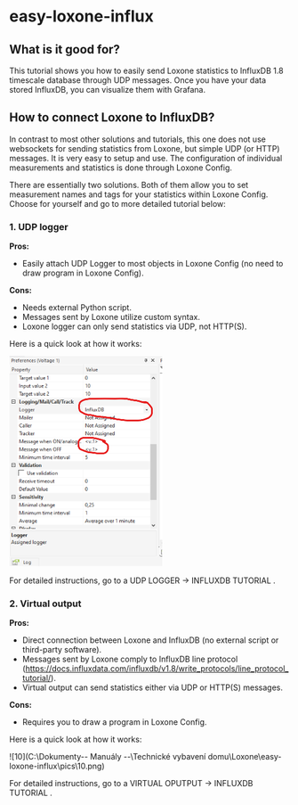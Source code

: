# easy-loxone-influx


## What is it good for?

This tutorial shows you how to easily send Loxone statistics to InfluxDB 1.8 timescale database through UDP messages. Once you have your data stored InfluxDB, you can visualize them with Grafana.

## How to connect Loxone to InfluxDB?

In contrast to most other solutions and tutorials, this one does not use websockets for sending statistics from Loxone, but simple UDP (or HTTP) messages. It is very easy to setup and use. The configuration of individual measurements and statistics is done through Loxone Config. 

There are essentially two solutions. Both of them allow you to set measurement names and tags for your statistics within Loxone Config. Choose for yourself and go to more detailed tutorial below:

### 1. UDP logger

**Pros:**

* Easily attach UDP Logger to most objects in Loxone Config (no need to draw program in Loxone Config). 

**Cons:**

* Needs external Python script.
* Messages sent by Loxone utilize custom syntax.
* Loxone logger can only send statistics via UDP, not HTTP(S).

Here is a quick look at how it works:

<img src="/pics/02.png" alt="02" style="zoom:100%;" />

For detailed instructions, go to a UDP LOGGER -> INFLUXDB TUTORIAL .

### 2. Virtual output

**Pros:**

* Direct connection between Loxone and InfluxDB (no external script or third-party software).
* Messages sent by Loxone comply to InfluxDB line protocol (https://docs.influxdata.com/influxdb/v1.8/write_protocols/line_protocol_tutorial/).
* Virtual output can send statistics either via UDP or HTTP(S) messages.

**Cons:**

* Requires you to draw a program in Loxone Config.

Here is a quick look at how it works:

![10](C:\Dokumenty\-- Manuály --\Technické vybavení domu\Loxone\easy-loxone-influx\pics\10.png)

For detailed instructions, go to a VIRTUAL OPUTPUT -> INFLUXDB TUTORIAL .

### 